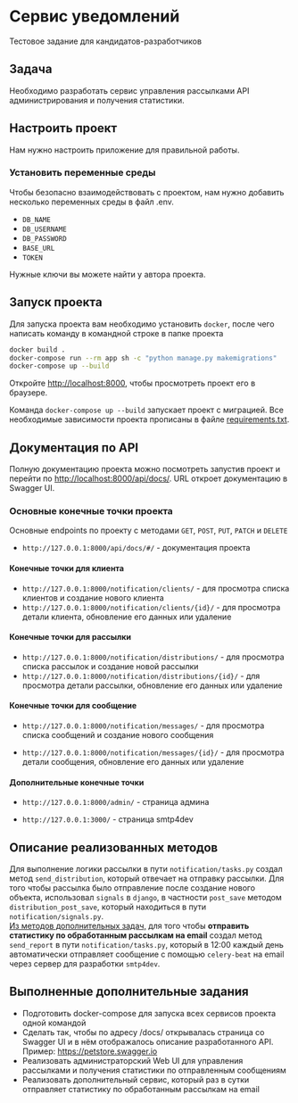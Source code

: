 # Сервис уведомлений
Тестовое задание для кандидатов-разработчиков

## Задача
Необходимо разработать сервис управления рассылками API администрирования и получения статистики.

## Настроить проект
Нам нужно настроить приложение для правильной работы.

### Установить переменные среды
Чтобы безопасно взаимодействовать с проектом, нам нужно добавить несколько переменных среды в файл .env.

- `DB_NAME`
- `DB_USERNAME`
- `DB_PASSWORD`
- `BASE_URL`
- `TOKEN`

Нужные ключи вы можете найти у автора проекта.

## Запуск проекта
Для запуска проекта вам необходимо установить `docker`, после чего написать команду в командной строке в папке проекта

```bash
docker build .
docker-compose run --rm app sh -c "python manage.py makemigrations"
docker-compose up --build
```

Откройте [http://localhost:8000](http://localhost:8000), чтобы просмотреть проект его в браузере.

Команда `docker-compose up --build` запускает проект с миграцией. Все необходимые зависимости проекта прописаны в файле [requirements.txt](https://github.com/Assylzhan-Izbassar/notification-service-app-api/blob/main/requirements.txt).

## Документация по API
Полную документацию проекта можно посмотреть запустив проект и перейти по [http://localhost:8000/api/docs/](http://localhost:8000/api/docs/). URL откроет документацию в Swagger UI. </br>

### Основные конечные точки проекта
Основные endpoints по проекту с методами `GET`, `POST`, `PUT`, `PATCH` и `DELETE` </br>

- `http://127.0.0.1:8000/api/docs/#/` - документация проекта

#### Конечные точки для клиента
- `http://127.0.0.1:8000/notification/clients/` - для просмотра списка клиентов и создание нового клиента </br>
- `http://127.0.0.1:8000/notification/clients/{id}/` - для просмотра детали клиента, обновление его данных или удаление

#### Конечные точки для рассылки
- `http://127.0.0.1:8000/notification/distributions/` - для просмотра списка рассылок и создание новой рассылки </br>
- `http://127.0.0.1:8000/notification/distributions/{id}/` - для просмотра детали рассылки, обновление его данных или удаление

#### Конечные точки для сообщение
- `http://127.0.0.1:8000/notification/messages/` - для просмотра списка сообщений и создание нового сообщения

- `http://127.0.0.1:8000/notification/messages/{id}/` - для просмотра детали сообщения, обновление его данных или удаление

#### Дополнительные конечные точки
- `http://127.0.0.1:8000/admin/` - страница админа

- `http://127.0.0.1:3000/` - страница smtp4dev

## Описание реализованных методов
Для выполнение логики рассылки в пути `notification/tasks.py` создал метод `send_distribution`, который отвечает на отправку рассылки. Для того чтобы рассылка было отправление после создание нового объекта, использовал `signals` в `django`, в частности `post_save` методом `distribution_post_save`, который находиться в пути `notification/signals.py`. </br>
<ins>Из методов дополнительных задач,</ins> для того чтобы **отправить статистику по обработанным рассылкам на email** создал метод `send_report` в пути `notification/tasks.py`, который в 12:00 каждый день автоматически отправляет сообщение с помощью `celery-beat` на email через сервер для разработки `smtp4dev`.

## Выполненные дополнительные задания

- Подготовить docker-compose для запуска всех сервисов проекта одной командой
- Сделать так, чтобы по адресу /docs/ открывалась страница со Swagger UI и в нём отображалось описание разработанного API. Пример: https://petstore.swagger.io
- Реализовать администраторский Web UI для управления рассылками и получения статистики по отправленным сообщениям
- Реализовать дополнительный сервис, который раз в сутки отправляет статистику по обработанным рассылкам на email
